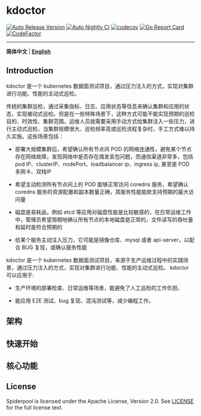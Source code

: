 # kdoctor
[![Auto Release Version](https://github.com/kdoctor-io/kdoctor/actions/workflows/auto-release.yaml/badge.svg)](https://github.com/kdoctor-io/kdoctor/actions/workflows/auto-release.yaml)
[![Auto Nightly CI](https://github.com/kdoctor-io/kdoctor/actions/workflows/auto-nightly-ci.yaml/badge.svg)](https://github.com/kdoctor-io/kdoctor/actions/workflows/auto-nightly-ci.yaml)
[![codecov](https://codecov.io/gh/kdoctor-io/kdoctor/branch/main/graph/badge.svg?token=rLmsuiBLM2)](https://codecov.io/gh/kdoctor-io/kdoctor)
[![Go Report Card](https://goreportcard.com/badge/github.com/kdoctor-io/kdoctor)](https://goreportcard.com/report/github.com/kdoctor-io/kdoctor)
[![CodeFactor](https://www.codefactor.io/repository/github/kdoctor-io/kdoctor/badge)](https://www.codefactor.io/repository/github/kdoctor-io/kdoctor)

***

**简体中文** | [**English**](./README.md)

## Introduction

kdoctor 是一个 kubernetes 数据面测试项目，通过压力注入的方式，实现对集群进行功能、性能的主动式巡检。

传统的集群巡检，通过采集指标、日志、应用状态等信息来确认集群和应用的状态，实现被动式巡检。但是在一些特殊场景下，这种方式可能不能实现预期的巡检目的、时效性、集群范围，运维人员就需要采用手动方式给集群注入一些压力，进行主动式巡检，当集群规模很大、巡检频率高或巡检流程复杂时，手工方式难以持久实施。这些场景包括：

* 部署大规模集群后，希望确认所有节点间 POD 的网络连通性，避免某个节点存在网络故障，发现网络中是否存在偶发丢包问题，而通信渠道非常多，包括 pod IP、clusterIP、nodePort、loadbalancer ip、ingress ip, 甚至是 POD 多网卡、双栈IP

* 希望主动检测所有节点间上的 POD 能够正常访问 coredns 服务，希望确认 coredns 服务的资源配置和副本数量正确，其服务性能能欧支持预期的最大访问量

* 磁盘是易耗品，例如 etcd 等应用对磁盘性能是比较敏感的，在日常运维工作中，管理员希望周期地确认所有节点的本地磁盘是正常的，文件读写的吞吐量和延时是符合预期的

* 给某个服务主动注入压力，它可能是镜像仓库、mysql 或者 api-server，以配合 BUG 复现，或确认服务性能

kdoctor 是一个 kubernetes 数据面测试项目，来源于生产运维过程中的实践场景，通过压力注入的方式，实现对集群进行功能、性能的主动式巡检。 kdoctor 可以应用于:

* 生产环境的部署检查、日常运维等场景，能避免了人工巡检的工作负担。

* 能应用 E2E 测试、bug 复现、混沌测试等，减少编程工作。

## 架构

## 快速开始

## 核心功能

## License

Spiderpool is licensed under the Apache License, Version 2.0. See [LICENSE](./LICENSE) for the full license text.
